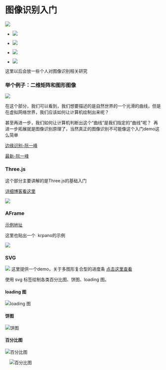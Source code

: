 # 图像识别入门

![](https://img.shields.io/badge/%E5%9B%BE%E5%BD%A2%E5%9B%BE%E5%BD%A2%E7%9B%B8%E5%85%B3-%E5%9B%BE%E5%83%8F%E8%AF%86%E5%88%AB%20%7C%20Three.js%20%7C%20AFrame%20%7C%20SVG-brightgreen.svg)


-  ![](https://img.shields.io/badge/%E5%9B%BE%E5%83%8F%E8%AF%86%E5%88%AB-20%25-red.svg)

-  ![](https://img.shields.io/badge/Three.js-50%25-brightgreen.svg)

-  ![](https://img.shields.io/badge/SVG-10%25-orange.svg)

-  ![](https://img.shields.io/badge/AFrame-10%25-blue.svg)


这里以后会放一些个人对图像识别相关研究


### 举个例子：二维矩阵和图形图像

![](http://www.ruanyifeng.com/blogimg/asset/2016/bg2016072205.png)


在这个部分，我们可以看到，我们想要描述的是自然世界的一个光滑的曲线，但是在虚拟网络世界，我们应该如何让计算机绘制出来呢？

甚至再进一步，我们如何让计算机判断出这个“曲线”是我们指定的“曲线”呢？  再进一步拓展就是图像识别原理了，当然真正的图像识别不可能像这个入门demo这么简单


       
             
                   
                  
[边缘识别-阮一峰](http://www.ruanyifeng.com/blog/2016/07/edge-recognition.html)


[最新-阮一峰](http://www.ruanyifeng.com/blog/2017/12/image-and-wave-filters.html)




### Three.js
这个部分主要讲解的是Three.js的基础入门

[详细博客看这里](https://screetbloom.github.io/2017/08/03/ThreeJs/)

![](http://7xl4c6.com1.z0.glb.clouddn.com/Fj4cRm4UPZ8X7b0OvkskwA2AY7ni)




### AFrame

[示例地址](http://115.159.100.155/threeJs/Aframe/sky.html)

这里也贴出一个  krpano的示例

![](http://7xl4c6.com1.z0.glb.clouddn.com/FmM8E1Zzfnm0K9_QKAWVoEyBTle3)



### SVG

![](http://7xl4c6.com1.z0.glb.clouddn.com/FnXPOn8ImV56GF1mV9qm0pVeJyZu)
这里提供一个demo，关于多图形复合型的进度条
[点击这里查看](http://115.159.100.155/svg/progress/final.html)


使用 svg 标签绘制各类百分比图、饼图、loading 图。

#### loading 图
![loading 图](https://github.com/chokcoco/SVG/blob/master/static/images/1.gif)

#### 饼图
![饼图](https://github.com/chokcoco/SVG/blob/master/static/images/2.gif)

#### 百分比图
![百分比图](https://github.com/chokcoco/SVG/blob/master/static/images/3.gif)

  　![百分比图](https://github.com/chokcoco/SVG/blob/master/static/images/4.gif)







